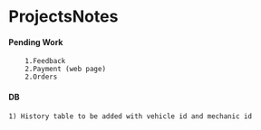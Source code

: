 # ProjectsNotes

#### Pending Work
        1.Feedback
        2.Payment (web page)
        2.Orders
        
#### DB
    1) History table to be added with vehicle id and mechanic id
    
